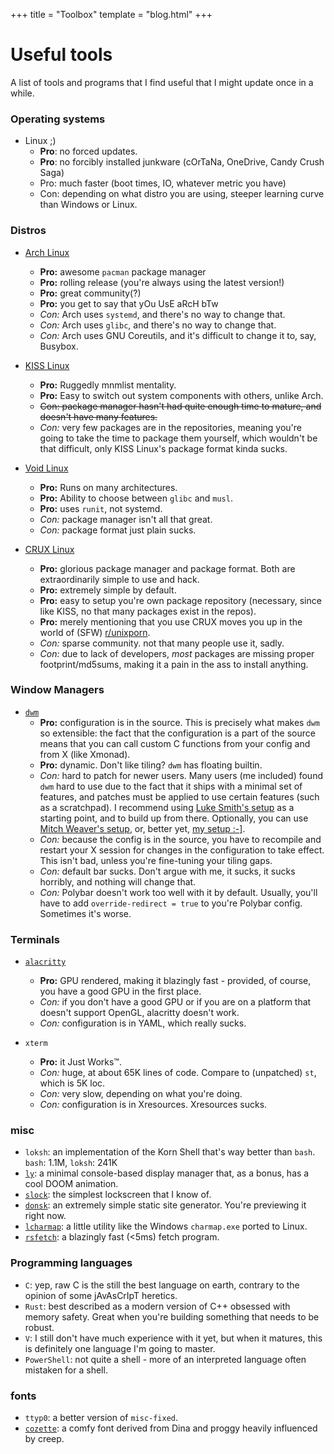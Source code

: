 +++
title = "Toolbox"
template = "blog.html"
+++

# Useful tools

A list of tools and programs that I find useful that I might update
once in a while.

### Operating systems
- Linux ;)
	- **Pro**: no forced updates.
	- **Pro**: no forcibly installed junkware (cOrTaNa, OneDrive, Candy Crush Saga)
	- Pro: much faster (boot times, IO, whatever metric you have)
	- Con: depending on what distro you are using, steeper learning curve than Windows
	or Linux.

### Distros
- [Arch Linux](https://archlinux.org)
	- **Pro:** awesome `pacman` package manager
	- **Pro:** rolling release (you're always using the latest version!)
	- **Pro:** great community(?)
	- **Pro:** you get to say that yOu UsE aRcH bTw
	- *Con:* Arch uses `systemd`, and there's no way to change that.
	- *Con:* Arch uses `glibc`, and there's no way to change that.
	- *Con:* Arch uses GNU Coreutils, and it's difficult to change it to, say, Busybox.

- [KISS Linux](https://getkiss.org)
	- **Pro:** Ruggedly mnmlist mentality.
	- **Pro:** Easy to switch out system components with others, unlike Arch.
	- <s>Con: package manager hasn't had quite enough time to mature, and doesn't have many features.</s>
	- *Con:* very few packages are in the repositories, meaning you're going to take the
	  time to package them yourself, which wouldn't be that difficult, only KISS Linux's
	  package format kinda sucks.

- [Void Linux](https://voidlinux.org)
	- **Pro:** Runs on many architectures.
	- **Pro:** Ability to choose between `glibc` and `musl`.
	- **Pro:** uses `runit`, not systemd.
	- *Con:* package manager isn't all that great.
	- *Con:* package format just plain sucks.

- [CRUX Linux](https://crux.nu)
	- **Pro:** glorious package manager and package format. Both are extraordinarily simple to use
	  and hack.
	- **Pro:** extremely simple by default.
	- **Pro:** easy to setup you're own package repository (necessary, since like KISS, no
	  that many packages exist in the repos).
	- **Pro:** merely mentioning that you use CRUX moves you up in the world of (SFW) [r/unixporn](https://reddit.com/r/unixporn).
	- *Con:* sparse community. not that many people use it, sadly.
	- *Con:* due to lack of developers, *most* packages are missing proper footprint/md5sums, making
	  it a pain in the ass to install anything.
 
### Window Managers
- [`dwm`](https://dwm.suckless.org/)
	- **Pro:** configuration is in the source. This is precisely what makes `dwm` so extensible:
	  the fact that the configuration is a part of the source means that you can call custom
	  C functions from your config and from X (like Xmonad).
	- **Pro:** dynamic. Don't like tiling? `dwm` has floating builtin.
	- *Con:* hard to patch for newer users. Many users (me included) found `dwm` hard to use
	  due to the fact that it ships with a minimal set of features, and patches must be applied
	  to use certain features (such as a scratchpad). I recommend using [Luke Smith's setup](https://github.com/LukeSmithxyz)
	  as a starting point, and to build up from there. Optionally, you can use [Mitch Weaver's setup](https://github.com/mitchweaver/suckless),
	  or, better yet, [my setup :-\]](https://github.com/kiedtl/suckless).
	- *Con:* because the config is in the source, you have to recompile and restart your X session
	  for changes in the configuration to take effect. This isn't bad, unless you're fine-tuning your tiling gaps.
	- *Con:* default bar sucks. Don't argue with me, it sucks, it sucks horribly, and nothing will change that.
	- *Con:* Polybar doesn't work too well with it by default. Usually, you'll have to add `override-redirect = true` to
	  you're Polybar config. Sometimes it's worse.

### Terminals
- [`alacritty`](https://github.com/jwilm/alacritty)
	- **Pro:** GPU rendered, making it blazingly fast - provided, of course, you have a good GPU
	  in the first place.
	- *Con:* if you don't have a good GPU or if you are on a platform that doesn't support OpenGL,
	alacritty doesn't work.
	- *Con:* configuration is in YAML, which really sucks.

- `xterm`
	- **Pro:** it Just Works™.
	- *Con:* huge, at about 65K lines of code. Compare to (unpatched) `st`, which is 5K loc.
	- *Con:* very slow, depending on what you're doing.
	- *Con:* configuration is in Xresources. Xresources sucks.

### misc
- `loksh`: an implementation of the Korn Shell that's way better than `bash`. `bash`: 1.1M, `loksh`: 241K
- [`ly`](https://github.com/cyglom/ly): a minimal console-based display manager that, as a bonus, has a cool DOOM animation.
- [`slock`](https://tools.suckless.org/slock): the simplest lockscreen that I know of.
- [`donsk`](https://github.com/lptstr/donsk): an extremely simple static site generator. You're previewing it right now.
- [`lcharmap`](https://github.com/lptstr/lcharmap): a little utility like the Windows `charmap.exe` ported to Linux.
- [`rsfetch`](https://github.com/rsfetch/rsfetch): a blazingly fast (<5ms) fetch program.

### Programming languages
- `C`: yep, raw C is the still the best language on earth, contrary to the opinion of some jAvAsCrIpT heretics.
- `Rust`: best described as a modern version of C++ obsessed with memory safety. Great when you're building something
that needs to be robust.
- `V`: I still don't have much experience with it yet, but when it matures, this is definitely one language I'm going to
  master.
- `PowerShell`: not quite a shell - more of an interpreted language often mistaken for a shell.

### fonts
- `ttyp0`: a better version of `misc-fixed`.
- [`cozette`](https://github.com/slavfox/Cozette): a comfy font derived from Dina and proggy heavily influenced by creep.
